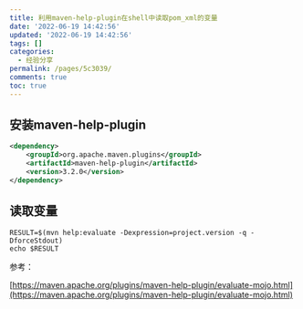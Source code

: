 ```yaml
---
title: 利用maven-help-plugin在shell中读取pom_xml的变量
date: '2022-06-19 14:42:56'
updated: '2022-06-19 14:42:56'
tags: []
categories:
  - 经验分享
permalink: /pages/5c3039/
comments: true
toc: true
---
```

## 安装maven-help-plugin

```xml
<dependency>
    <groupId>org.apache.maven.plugins</groupId>
    <artifactId>maven-help-plugin</artifactId>
    <version>3.2.0</version>
</dependency>
```

## 读取变量

```
RESULT=$(mvn help:evaluate -Dexpression=project.version -q -DforceStdout)
echo $RESULT
```

参考：

[https://maven.apache.org/plugins/maven-help-plugin/evaluate-mojo.html](https://maven.apache.org/plugins/maven-help-plugin/evaluate-mojo.html)